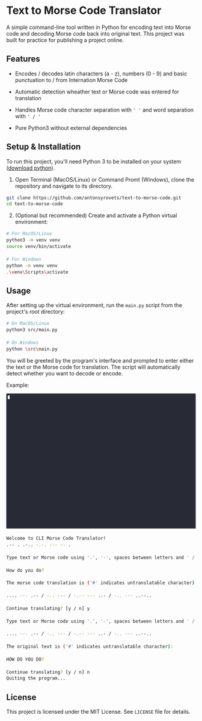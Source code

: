 # Text to Morse Code Translator

A simple command-line tool written in Python for encoding text into Morse code and decoding Morse code back into original text. This project was built for practice for publishing a project online.

## Features

- Encodes / decodes latin characters (a - z), numbers (0 - 9) and basic punctuation to / from Internation Morse Code

- Automatic detection wheather text or Morse code was entered for translation

- Handles Morse code character separation with `' '` and word separation with `' / '`

- Pure Python3 without external dependencies

## Setup & Installation

To run this project, you'll need Python 3 to be installed on your system ([download python](https://www.python.org/downloads/)).

1. Open Terminal (MacOS/Linux) or Command Promt (Windows), clone the repository and navigate to its directory.

```bash
git clone https://github.com/antonsyrovets/text-to-morse-code.git
cd text-to-morse-code
```

2. (Optional but recommended) Create and activate a Python virtual environment:

```bash
# For MacOS/Linux
python3 -m venv venv
source venv/bin/activate

# For Windows
python -m venv venv
.\venv\Scripts\activate
```

## Usage

After setting up the virtual environment, run the `main.py` script from the project's root directory:

```bash
# On MacOS/Linux
python3 src/main.py

# On Windows
python \src\main.py
```

You will be greeted by the program's interface and prompted to enter either the text or the Morse code for translation. The script will automatically detect whether you want to decode or encode.

Example:

![demo gif](./assets/demo.gif)

```bash
Welcome to CLI Morse Code Translator!
.-- . .-.. -.-. --- -- .

Type text or Morse code using '.', '-', spaces between letters and ' / ' between words. Then hit 'Enter' for translation:

How do you do?

The morse code translation is ('#' indicates untranslatable character):

.... --- .-- / -.. --- / -.-- --- ..- / -.. --- ..--..

Continue translating? [y / n] y

Type text or Morse code using '.', '-', spaces between letters and ' / ' between words. Then hit 'Enter' for translation:

.... --- .-- / -.. --- / -.-- --- ..- / -.. --- ..--..

The original text is ('#' indicates untranslatable character):

HOW DO YOU DO?

Continue translating? [y / n] n
Quiting the program...
```

## License

This project is licensed under the MIT License. See `LICENSE` file for details.
